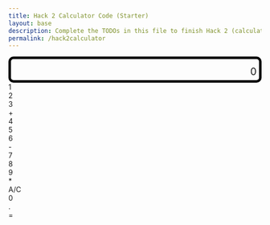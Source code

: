```yaml
---
title: Hack 2 Calculator Code (Starter)
layout: base
description: Complete the TODOs in this file to finish Hack 2 (calculator history).
permalink: /hack2calculator
---
```


<!-- 
Hack 2 focus: Add a CALCULATION HISTORY that shows the last 10 expressions, like Chrome's calculator.
These TODOs practice variables, functions, buttons, CSS styling, and DOM updates.
-->

<!-- ===== STYLE (students can tweak this) ===== -->
<style>
  .calculator-output {
    /* result panel spans the first row */
    grid-column: span 4;
    grid-row: span 1;
    border-radius: 10px;
    padding: 0.25em;
    font-size: 20px;
    border: 5px solid black;
    display: flex;
    flex-direction: column;      /* show history above the live output */
    align-items: flex-end;       /* right-align text like real calculators */
    gap: .25rem;
  }

  /*
  ┌─────────────────────────────────────────┐
  │ 📝 TODO-H1: STYLE THE HISTORY AREA      │
  │ Change the font-size or color to make   │
  │ history readable.                       │
  │ Example: font-size: 12px; color: #9aa0a6│
  └─────────────────────────────────────────┘
  */
  #history {
    /* your styles here */
  }
  #history ul { margin: 0; padding: 0 0 0 1rem; }
  #history li { list-style: none; }

  .history-controls {
    display: flex; gap: .5rem; align-self: stretch; justify-content: flex-end;
  }
  .history-btn {
    /* tiny utility button for clear/export */
    border: 1px solid #444; border-radius: 6px; padding: 2px 6px; font-size: 12px; cursor: pointer;
    background: transparent;
  }

  canvas { filter: none; }
</style>

<!-- ===== CALCULATOR UI ===== -->
<div id="animation">
  <div class="calculator-container">
      <!-- result + history -->
      <div class="calculator-output">
        <div class="history-controls">
         <!--
         ┌─────────────────────────────────────────┐
         │ 📝 TODO-H2: CREATE CLEAR HISTORY BUTTON │
         │ Add a button element with               │
         │ id="clear-history" and class="history-  │
         │ btn". Text should be "Clear"            │
         └─────────────────────────────────────────┘
         -->
         <!-- your button here -->
        </div>
        <div id="history"><!-- history list renders here --></div>
        <div id="output">0</div>
      </div>
      <!-- keypad -->
      <!-- row 1 -->
      <div class="calculator-number">1</div>
      <div class="calculator-number">2</div>
      <div class="calculator-number">3</div>
      <div class="calculator-operation">+</div>
      <!-- row 2 -->
      <div class="calculator-number">4</div>
      <div class="calculator-number">5</div>
      <div class="calculator-number">6</div>
      <div class="calculator-operation">-</div>
      <!-- row 3 -->
      <div class="calculator-number">7</div>
      <div class="calculator-number">8</div>
      <div class="calculator-number">9</div>
      <div class="calculator-operation">*</div>
      <!-- row 4 -->
      <div class="calculator-clear">A/C</div>
      <div class="calculator-number">0</div>
      <div class="calculator-number">.</div>
      <div class="calculator-equals">=</div>
  </div>
</div>

<!-- ===== JavaScript (INLINE EXPRESSION + HISTORY TODOs) ===== -->
<script>
// ========== STATE ==========
let tokens = [];          // expression tokens: ["12", "/", "3", "+", "2", "*", "4"]
let currentNum = "";      // digits being typed (string, allows ".")
let justEvaluated = false;

/*
┌─────────────────────────────────────────┐
│ 📝 TODO-H3: DECLARE HISTORY VARIABLE    │
│ Create a variable named `history` to    │
│ store the history entries (array)       │
└─────────────────────────────────────────┘
*/
// code here

// ========== DOM ==========
const output     = document.getElementById("output");
const historyEl  = document.getElementById("history");
const numbers    = document.querySelectorAll(".calculator-number");
const operations = document.querySelectorAll(".calculator-operation");
const equals     = document.querySelectorAll(".calculator-equals");
const clearBtns  = document.querySelectorAll(".calculator-clear");
const clearHistoryBtn = document.getElementById("clear-history");

// ========== UTILITIES ==========
function isOp(x){ return x === "+" || x === "-" || x === "*" || x === "/"; }

function updateScreen(){
  const expr = tokens.join(" ");
  const tail = currentNum !== "" ? (expr ? " " : "") + currentNum : "";
  output.textContent = (expr + tail) || "0";
}

// ===== HISTORY FUNCTIONS =====

function renderHistory(){
  historyEl.innerHTML = `<ul>${history.map(item => `<li>${item}</li>`).join("")}</ul>`;
}

function addToHistory(exprString, resultShown){
  history.unshift(`${exprString} = ${resultShown}`);
  /*
  ┌─────────────────────────────────────────┐
  │ 📝 TODO-H4: UPDATE HISTORY VARIABLE     │
  │ Update the history array to keep only   │
  │ the last 10 entries by using            │
  │ slice(0, 10) to assign the first 10     │
  │ items back to the history variable.     │
  │ Then call renderHistory() to update     │
  │ the display.                            │
  └─────────────────────────────────────────┘
  */
  // your code here to update history variable

}

/*
┌─────────────────────────────────────────┐
│ 📝 TODO-H5: CREATE RESETALL FUNCTION    │
│ Create a function called resetAll() that│
│ resets the calculator to its starting   │
│ state. Look at the STATE section above  │
│ to see what variables need to be reset  │
│ to their initial values (don't forget   |
|  the history variable). Also call       |
|  updateScreen() and renderHistory()     │
└─────────────────────────────────────────┘
*/
// your function here

// ===== precedence-aware evaluation (provided) =====
function evalTokens(seq){
  if (!seq.length) return 0;

  const arr = seq.slice();
  if (isOp(arr[arr.length - 1])) arr.pop();
  if (!arr.length) return 0;

  // Pass 1: collapse * and / left-to-right
  let stage = [];
  stage.push(parseFloat(arr[0]));
  for (let i = 1; i < arr.length; i += 2) {
    const op  = arr[i];
    const num = parseFloat(arr[i + 1]);
    if (op === "*" || op === "/") {
      const prev = stage.pop();
      stage.push(op === "*" ? prev * num : prev / num);
    } else {
      stage.push(op, num);
    }
  }

  // Pass 2: + and - left-to-right
  let result = stage[0];
  for (let i = 1; i < stage.length; i += 2) {
    const op  = stage[i];
    const num = stage[i + 1];
    result = (op === "+") ? result + num : result - num;
  }
  return result;
}

// ========== INPUT HANDLERS ==========
numbers.forEach(btn => btn.addEventListener("click", () => onDigit(btn.textContent)));
operations.forEach(btn => btn.addEventListener("click", () => onOperator(btn.textContent)));
equals.forEach(btn => btn.addEventListener("click", onEquals));
clearBtns.forEach(btn => btn.addEventListener("click", resetAll));


if (clearHistoryBtn) {
  clearHistoryBtn.addEventListener("click", () => {
    history = [];
    renderHistory();
  });
}

function onDigit(ch){
  if (justEvaluated) {
    tokens = [];
    currentNum = "";
    justEvaluated = false;
  }

  if (ch === "."){
    // allow only one dot per number
    if (currentNum.includes(".")) return;
    currentNum = (currentNum === "") ? "0." : currentNum + ".";
  } else {
    currentNum = (currentNum === "0") ? ch : currentNum + ch;
  }
  updateScreen();
}

function onOperator(op){
  // No current number yet
  if (currentNum === ""){
    // Replace last operator if two typed in a row
    if (tokens.length && isOp(tokens[tokens.length-1])){
      tokens[tokens.length-1] = op;
      updateScreen();
      return;
    }
    if (!tokens.length) { updateScreen(); return; }
  } else {
    tokens.push(currentNum);
    currentNum = "";
  }

  // Guard: replace or push
  if (tokens.length && isOp(tokens[tokens.length-1])){
    tokens[tokens.length-1] = op;
  } else {
    tokens.push(op);
  }

  justEvaluated = false;
  updateScreen();
}

function onEquals(){
  if (currentNum !== "") tokens.push(currentNum);
  if (!tokens.length || isOp(tokens[tokens.length-1])) { updateScreen(); return; }

  const exprString = tokens.join(" ");
  const result = evalTokens(tokens);

  // OPTIONAL: Round for nicer display
  const shown = Math.round((result + Number.EPSILON) * 1e12) / 1e12;

  // Show "expr = result"
  output.textContent = `${exprString} = ${shown}`;

  /*
  ┌─────────────────────────────────────────┐
  │ 📝 TODO-H6: SAVE TO HISTORY            │
  │ Call addToHistory() with exprString     │
  │ and shown result so calculation gets    │
  │ saved to history list                   │
  └─────────────────────────────────────────┘
  */
  // code here

  // Continue from result
  tokens = [];
  currentNum = String(shown);
  justEvaluated = true;
}

// initial render
updateScreen();
renderHistory();  // show empty history on load
</script>

<!-- ===== Background animations (unchanged) ===== -->
<script src="{{site.baseurl}}/assets/js/three.r119.min.js"></script>
<script src="{{site.baseurl}}/assets/js/vanta.halo.min.js"></script>
<script src="{{site.baseurl}}/assets/js/vanta.birds.min.js"></script>
<script src="{{site.baseurl}}/assets/js/vanta.net.min.js"></script>
<script src="{{site.baseurl}}/assets/js/vanta.rings.min.js"></script>
<script>
var vantaInstances = { halo: VANTA.HALO, birds: VANTA.BIRDS, net: VANTA.NET, rings: VANTA.RINGS };
var vantaInstance = vantaInstances[Object.keys(vantaInstances)[Math.floor(Math.random() * Object.keys(vantaInstances).length)]];
vantaInstance({ el: "#animation", mouseControls: true, touchControls: true, gyroControls: false });
</script>